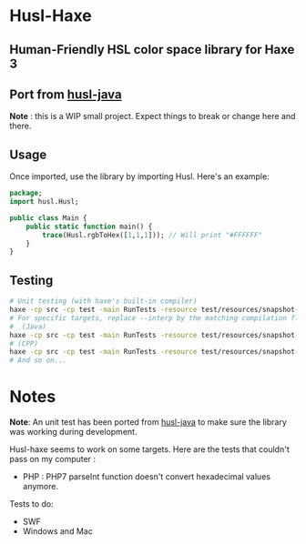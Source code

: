 # Husl-Haxe
## Human-Friendly HSL color space library for Haxe 3
## Port from [husl-java]

**Note** : this is a WIP small project. Expect things to break or change here and there.

## Usage
Once imported, use the library by importing Husl. Here's an example:

```haxe
package;
import husl.Husl;

public class Main {
    public static function main() {
        trace(Husl.rgbToHex([1,1,1])); // Will print "#FFFFFF"
    }
}
```

## Testing

```sh
# Unit testing (with haxe's built-in compiler)
haxe -cp src -cp test -main RunTests -resource test/resources/snapshot-rev4.json@snapshot-rev4 --interp
# For specific targets, replace --interp by the matching compilation flags for your target.
#  (Java)
haxe -cp src -cp test -main RunTests -resource test/resources/snapshot-rev4.json@snapshot-rev4 -java bin/java -cmd java -jar bin/java/RunTests.jar
# (CPP)
haxe -cp src -cp test -main RunTests -resource test/resources/snapshot-rev4.json@snapshot-rev4 -cpp bin/cpp -cmd bin/cpp/RunTests
# And so on...
```


# Notes
**Note**: An unit test has been ported from [husl-java] to make sure the library was working during development.

Husl-haxe seems to work on some targets. Here are the tests that couldn't pass on my computer :
- PHP : PHP7 parseInt function doesn't convert hexadecimal values anymore.

Tests to do:
- SWF
- Windows and Mac

[husl-java]: https://github.com/husl-colors/husl-java
